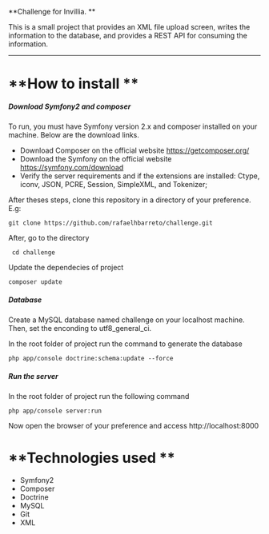 **Challenge for Invillia. **

This is a small project that provides an XML file upload screen, writes the information to the database, and provides a REST API for consuming the information.

------------

# **How to install  **

##### Download Symfony2 and composer

To run, you must have Symfony version 2.x and composer installed on your machine. Below are the download links.

- Download Composer on the official website https://getcomposer.org/
- Download the Symfony on the official website https://symfony.com/download
- Verify the server requirements and if the extensions are installed:  Ctype, iconv, JSON, PCRE, Session, SimpleXML, and Tokenizer;

After theses steps,  clone this repository in a directory of your preference. E.g:

`git clone https://github.com/rafaelhbarreto/challenge.git`

After, go to the directory

` cd challenge`

Update the dependecies of project 

`composer update`

##### Database

Create a MySQL database named challenge on your localhost machine. Then, set the enconding to utf8_general_ci. 

In the root folder of project run the command to generate the database

`php app/console doctrine:schema:update --force`

##### Run the server

In the root folder of project run the following command 

`php app/console server:run`

Now open the browser of your preference and access http://localhost:8000

# **Technologies used  **

- Symfony2
- Composer
- Doctrine
- MySQL
- Git
- XML